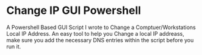 # Change IP GUI Powershell
A Powershell Based GUI Script I wrote to Change a Comptuer/Workstations Local IP Address.
An easy tool to help you Change a local IP addreass, make sure you add the necessary DNS entries within the script before you run it. 
